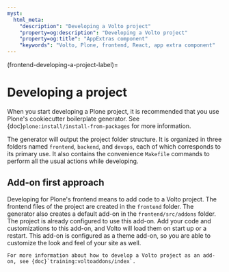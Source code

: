 ```yaml
---
myst:
  html_meta:
    "description": "Developing a Volto project"
    "property=og:description": "Developing a Volto project"
    "property=og:title": "AppExtras component"
    "keywords": "Volto, Plone, frontend, React, app extra component"
---
```


(frontend-developing-a-project-label)=

# Developing a project

When you start developing a Plone project, it is recommended that you use Plone's cookiecutter boilerplate generator.
See {doc}`plone:install/install-from-packages` for more information.

The generator will output the project folder structure.
It is organized in three folders named `frontend`, `backend`, and `devops`, each of which corresponds to its primary use.
It also contains the convenience `Makefile` commands to perform all the usual actions while developing.

## Add-on first approach

Developing for Plone's frontend means to add code to a Volto project.
The frontend files of the project are created in the `frontend` folder.
The generator also creates a default add-on in the `frontend/src/addons` folder.
The project is already configured to use this add-on.
Add your code and customizations to this add-on, and Volto will load them on start up or a restart.
This add-on is configured as a theme add-on, so you are able to customize the look and feel of your site as well.

```{seealso}
For more information about how to develop a Volto project as an add-on, see {doc}`training:voltoaddons/index`.
```
